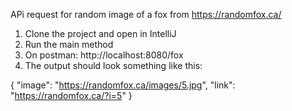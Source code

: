 APi request for random image of a fox from https://randomfox.ca/

1.  Clone the project and open in IntelliJ
2.  Run the main method
3. On postman: http://localhost:8080/fox
4. The output should look something like this:

{
    "image": "https://randomfox.ca/images/5.jpg",
    "link": "https://randomfox.ca/?i=5"
}
